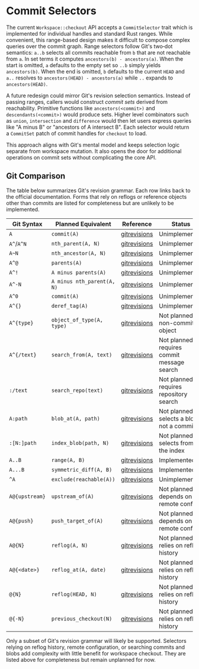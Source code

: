 # Commit Selectors

The current `Workspace::checkout` API accepts a `CommitSelector` trait which is
implemented for individual handles and standard Rust ranges. While convenient,
this range-based design makes it difficult to compose complex queries over the
commit graph. Range selectors follow Git's two‑dot semantics: `a..b` selects
all commits reachable from `b` that are not reachable from `a`. In set terms it
computes `ancestors(b) - ancestors(a)`. When the start is omitted, `a`
defaults to the empty set so `..b` simply yields `ancestors(b)`. When the end is
omitted, `b` defaults to the current `HEAD` and `a..` resolves to
`ancestors(HEAD) - ancestors(a)` while `..` expands to `ancestors(HEAD)`.

A future redesign could mirror Git's revision selection semantics.
Instead of passing ranges, callers would construct *commit sets* derived from
reachability.  Primitive functions like `ancestors(<commit>)` and
`descendants(<commit>)` would produce sets.  Higher level combinators such as
`union`, `intersection` and `difference` would then let users express queries
like "A minus B" or "ancestors of A intersect B".  Each selector would return
a `CommitSet` patch of commit handles for `checkout` to load.

This approach aligns with Git's mental model and keeps selection logic separate
from workspace mutation.  It also opens the door for additional operations on
commit sets without complicating the core API.

## Git Comparison

The table below summarizes Git's revision grammar. Each row links back to the
official documentation. Forms that rely on reflogs or reference objects other
than commits are listed for completeness but are unlikely to be implemented.

| Git Syntax | Planned Equivalent | Reference | Status |
|-----------|-------------------|-----------|--------|
| `A` | `commit(A)` | [gitrevisions](https://git-scm.com/docs/gitrevisions#_specifying_revisions) | Unimplemented |
| `A^`/`A^N` | `nth_parent(A, N)` | [gitrevisions](https://git-scm.com/docs/gitrevisions#Documentation/gitrevisions.txt-revnegHEADv1510) | Unimplemented |
| `A~N` | `nth_ancestor(A, N)` | [gitrevisions](https://git-scm.com/docs/gitrevisions#Documentation/gitrevisions.txt-revnegHEADmaster3) | Unimplemented |
| `A^@` | `parents(A)` | [gitrevisions](https://git-scm.com/docs/gitrevisions#Documentation/gitrevisions.txt-revegHEAD) | Unimplemented |
| `A^!` | `A minus parents(A)` | [gitrevisions](https://git-scm.com/docs/gitrevisions#Documentation/gitrevisions.txt-revegHEAD-1) | Unimplemented |
| `A^-N` | `A minus nth_parent(A, N)` | [gitrevisions](https://git-scm.com/docs/gitrevisions#Documentation/gitrevisions.txt-rev-negHEAD-HEAD-2) | Unimplemented |
| `A^0` | `commit(A)` | [gitrevisions](https://git-scm.com/docs/gitrevisions#Documentation/gitrevisions.txt-revnegHEADv1510) | Unimplemented |
| `A^{}` | `deref_tag(A)` | [gitrevisions](https://git-scm.com/docs/gitrevisions#Documentation/gitrevisions.txt-revegv0998) | Unimplemented |
| `A^{type}` | `object_of_type(A, type)` | [gitrevisions](https://git-scm.com/docs/gitrevisions#Documentation/gitrevisions.txt-revtypeegv0998commit) | Not planned: non-commit object |
| `A^{/text}` | `search_from(A, text)` | [gitrevisions](https://git-scm.com/docs/gitrevisions#Documentation/gitrevisions.txt-revtextegHEADfixnastybug) | Not planned: requires commit message search |
| `:/text` | `search_repo(text)` | [gitrevisions](https://git-scm.com/docs/gitrevisions#Documentation/gitrevisions.txt-textegfixnastybug) | Not planned: requires repository search |
| `A:path` | `blob_at(A, path)` | [gitrevisions](https://git-scm.com/docs/gitrevisions#Documentation/gitrevisions.txt-revpathegHEADREADMEmasterREADME) | Not planned: selects a blob not a commit |
| `:[N:]path` | `index_blob(path, N)` | [gitrevisions](https://git-scm.com/docs/gitrevisions#Documentation/gitrevisions.txt-npatheg0READMEREADME) | Not planned: selects from the index |
| `A..B` | `range(A, B)` | [gitrevisions](https://git-scm.com/docs/gitrevisions#Documentation/gitrevisions.txt-Thetwo-dotRangeNotation) | Implemented |
| `A...B` | `symmetric_diff(A, B)` | [gitrevisions](https://git-scm.com/docs/gitrevisions#Documentation/gitrevisions.txt-Thethree-dotSymmetricDifferenceNotation) | Implemented |
| `^A` | `exclude(reachable(A))` | [gitrevisions](https://git-scm.com/docs/gitrevisions#_commit_exclusions) | Unimplemented |
| `A@{upstream}` | `upstream_of(A)` | [gitrevisions](https://git-scm.com/docs/gitrevisions#Documentation/gitrevisions.txt-branchnameupstreamegmasterupstreamu) | Not planned: depends on remote config |
| `A@{push}` | `push_target_of(A)` | [gitrevisions](https://git-scm.com/docs/gitrevisions#Documentation/gitrevisions.txt-branchnamepushegmasterpushpush) | Not planned: depends on remote config |
| `A@{N}` | `reflog(A, N)` | [gitrevisions](https://git-scm.com/docs/gitrevisions#Documentation/gitrevisions.txt-refnamenegmaster1) | Not planned: relies on reflog history |
| `A@{<date>}` | `reflog_at(A, date)` | [gitrevisions](https://git-scm.com/docs/gitrevisions#Documentation/gitrevisions.txt-refnamedateegmasteryesterdayHEAD5minutesago) | Not planned: relies on reflog history |
| `@{N}` | `reflog(HEAD, N)` | [gitrevisions](https://git-scm.com/docs/gitrevisions#Documentation/gitrevisions.txt-neg1) | Not planned: relies on reflog history |
| `@{-N}` | `previous_checkout(N)` | [gitrevisions](https://git-scm.com/docs/gitrevisions#Documentation/gitrevisions.txt--neg-1) | Not planned: relies on reflog history |

Only a subset of Git's revision grammar will likely be supported. Selectors relying on reflog history, remote configuration, or searching commits and blobs add complexity with little benefit for workspace checkout. They are listed above for completeness but remain unplanned for now.

